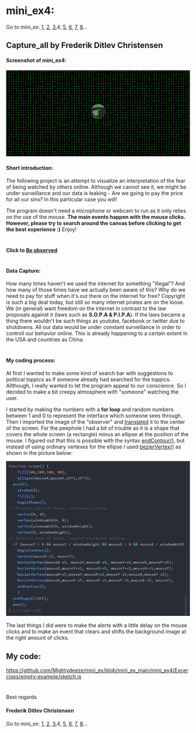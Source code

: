 # mini_ex4:
Go to mini_ex:
[1](https://github.com/Mightydeeze/mini_ex/tree/mini_ex_main/mini_ex1),
[2](https://github.com/Mightydeeze/mini_ex/tree/mini_ex_main/mini_ex2),
[3](https://github.com/Mightydeeze/mini_ex/tree/mini_ex_main/mini_ex3),4,
[5](https://github.com/Mightydeeze/mini_ex/tree/mini_ex_main/mini_ex5),
[6](https://github.com/Mightydeeze/mini_ex/tree/mini_ex_main/mini_ex6),
[7](https://github.com/Mightydeeze/mini_ex/tree/mini_ex_main/mini_ex7),
[8](https://github.com/Mightydeeze/mini_ex/tree/mini_ex_main/mini_ex8)...
## Capture_all by Frederik Ditlev Christensen
#### Screenshot of mini_ex4:
![alt text](screenshot.png "Ones and zeros")
#### Short introduction:
The following project is an attempt to visualize an interpretation of the fear of being watched by others online. Although we cannot see it, we might be under surveillance and our data is leaking - Are we going to pay the price for all our sins? In this particular case you will!

The program doesn't need a microphone or webcam to run as it only relies on the use of the mouse. **The main events happen with the mouse clicks. However, please try to search around the canvas before clicking to get the best experience :)** Enjoy!
#
#### Click to [Be observed](https://rawgit.com/Mightydeeze/mini_ex/mini_ex_main/mini_ex4/Excercises/empty-example/index.html)
#
#### Data Capture:
How many times haven't we used the internet for something "illegal"? And how many of those times have we actually been aware of this? Why do we need to pay for stuff when it's out there on the internet for free? Copyright is such a big deal today, but still so many internet pirates are on the loose. We (in general) want freedom on the internet in contrast to the law proposals against it (laws such as **S.O.P.A & P.I.P.A**). If the laws became a thing there wouldn't be such things as youtube, facebook or twitter due to shotdowns. All our data would be under constant surveillance in order to controll our behavior online. This is already happening to a certain extent in the USA and countries as China.
#
#### My coding process:
At first I wanted to make some kind of search bar with suggestions to political toppics as if someone already had searched for the toppics. Allthough, I really wanted to let the program appeal to our conscience. So I decided to make a bit creepy atmosphere with "someone" watching the user. 

I started by making the numbers with a **for loop** and random numbers between 1 and 0 to represent the interface which someone sees through. Then I imported the image of the "observer" and [translated](https://p5js.org/reference/#/p5/translate) it to the center of the screen. For the peephole I had a bit of trouble as it is a shape that covers the whole screen (a rectangle) minus an ellipse at the position of the mouse. I figured out that this is possible with the syntax [endContour()](https://p5js.org/reference/#/p5/endContour), but instead of using ordinary vertexes for the ellipse I used [bezierVertex()](https://p5js.org/reference/#/p5/bezierVertex) as shown in the picture below:

![alt text](peephole.png "Peephole / scope")

The last things I did were to make the alerts with a little delay on the mouse clicks and to make an event that clears and shifts the background image at the right amount of clicks.

## My code:
https://github.com/Mightydeeze/mini_ex/blob/mini_ex_main/mini_ex4/Excercises/empty-example/sketch.js
  #
 Best regards 
#### Frederik Ditlev Christensen

Go to mini_ex:
[1](https://github.com/Mightydeeze/mini_ex/tree/mini_ex_main/mini_ex1),
[2](https://github.com/Mightydeeze/mini_ex/tree/mini_ex_main/mini_ex2),
[3](https://github.com/Mightydeeze/mini_ex/tree/mini_ex_main/mini_ex3),4,
[5](https://github.com/Mightydeeze/mini_ex/tree/mini_ex_main/mini_ex5),
[6](https://github.com/Mightydeeze/mini_ex/tree/mini_ex_main/mini_ex6),
[7](https://github.com/Mightydeeze/mini_ex/tree/mini_ex_main/mini_ex7),
[8](https://github.com/Mightydeeze/mini_ex/tree/mini_ex_main/mini_ex8)...
